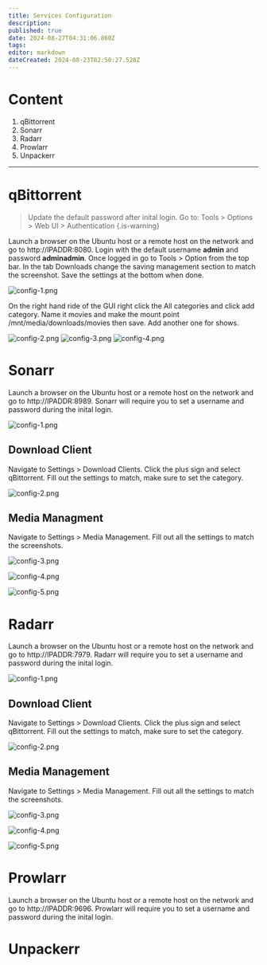 ```yaml
---
title: Services Configuration
description: 
published: true
date: 2024-08-27T04:31:06.860Z
tags: 
editor: markdown
dateCreated: 2024-08-23T02:50:27.528Z
---
```


# Content
1. qBittorrent
2. Sonarr
3. Radarr
4. Prowlarr
5. Unpackerr

---

# qBittorrent
> Update the default password after inital login. Go to: Tools > Options > Web UI > Authentication
{.is-warning}

Launch a browser on the Ubuntu host or a remote host on the network and go to http://IPADDR:8080. Login with the default username **admin** and password **adminadmin**. Once logged in go to Tools > Option from the top bar. In the tab Downloads change the saving management section to match the screenshot. Save the settings at the bottom when done.

![config-1.png](/assets/seedbox/bittorrent/config-1.png)

On the right hand ride of the GUI right click the All categories and click add category. Name it movies and make the mount point /mnt/media/downloads/movies then save. Add another one for shows.

![config-2.png](/assets/seedbox/bittorrent/config-2.png) ![config-3.png](/assets/seedbox/bittorrent/config-3.png) ![config-4.png](/assets/seedbox/bittorrent/config-4.png)


# Sonarr
Launch a browser on the Ubuntu host or a remote host on the network and go to http://IPADDR:8989. Sonarr will require you to set a username and password during the inital login. 

![config-1.png](/assets/seedbox/sonarr/config-1.png)

## Download Client
Navigate to Settings > Download Clients. Click the plus sign and select qBittorrent. Fill out the settings to match, make sure to set the category.

![config-2.png](/assets/seedbox/sonarr/config-2.png)

## Media Managment
Navigate to Settings > Media Management. Fill out all the settings to match the screenshots.

![config-3.png](/assets/seedbox/sonarr/config-3.png)

![config-4.png](/assets/seedbox/sonarr/config-4.png)

![config-5.png](/assets/seedbox/sonarr/config-5.png)


# Radarr
Launch a browser on the Ubuntu host or a remote host on the network and go to http://IPADDR:7979. Radarr will require you to set a username and password during the inital login.

![config-1.png](/assets/seedbox/radarr/config-1.png)

## Download Client
Navigate to Settings > Download Clients. Click the plus sign and select qBittorrent. Fill out the settings to match, make sure to set the category.

![config-2.png](/assets/seedbox/radarr/config-2.png)

## Media Management
Navigate to Settings > Media Management. Fill out all the settings to match the screenshots.

![config-3.png](/assets/seedbox/radarr/config-3.png)

![config-4.png](/assets/seedbox/radarr/config-4.png)

![config-5.png](/assets/seedbox/radarr/config-5.png)


# Prowlarr
Launch a browser on the Ubuntu host or a remote host on the network and go to http://IPADDR:9696. Prowlarr will require you to set a username and password during the inital login.



# Unpackerr

